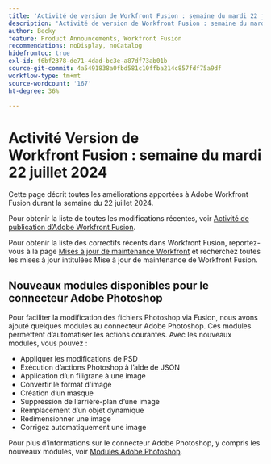 ```yaml
---
title: 'Activité de version de Workfront Fusion : semaine du mardi 22 juillet 2024'
description: 'Activité de version de Workfront Fusion : semaine du mardi 22 juillet 2024'
author: Becky
feature: Product Announcements, Workfront Fusion
recommendations: noDisplay, noCatalog
hidefromtoc: true
exl-id: f6bf2378-de71-4dad-bc3e-a87df73ab01b
source-git-commit: 4a5491838a0fbd581c10ffba214c857fdf75a9df
workflow-type: tm+mt
source-wordcount: '167'
ht-degree: 36%

---
```


# Activité Version de Workfront Fusion : semaine du mardi 22 juillet 2024

Cette page décrit toutes les améliorations apportées à Adobe Workfront Fusion durant la semaine du 22 juillet 2024.

Pour obtenir la liste de toutes les modifications récentes, voir [Activité de publication d’Adobe Workfront Fusion](../../../product-announcements/product-releases/fusion-release-activity/fusion-release-activity.md).

Pour obtenir la liste des correctifs récents dans Workfront Fusion, reportez-vous à la page [Mises à jour de maintenance Workfront](https://experienceleague.adobe.com/docs/workfront-known-issues/releases/current-updates.html?lang=fr) et recherchez toutes les mises à jour intitulées Mise à jour de maintenance de Workfront Fusion.

## Nouveaux modules disponibles pour le connecteur Adobe Photoshop

Pour faciliter la modification des fichiers Photoshop via Fusion, nous avons ajouté quelques modules au connecteur Adobe Photoshop. Ces modules permettent d’automatiser les actions courantes. Avec les nouveaux modules, vous pouvez :

* Appliquer les modifications de PSD
* Exécution d’actions Photoshop à l’aide de JSON
* Application d’un filigrane à une image
* Convertir le format d&#39;image
* Création d’un masque
* Suppression de l’arrière-plan d’une image
* Remplacement d’un objet dynamique
* Redimensionner une image
* Corrigez automatiquement une image

Pour plus d’informations sur le connecteur Adobe Photoshop, y compris les nouveaux modules, voir [Modules Adobe Photoshop](/help/quicksilver/workfront-fusion/apps-and-their-modules/adobe-photoshop-modules.md).
